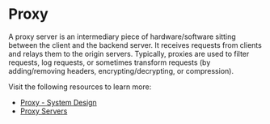 # Proxy

A proxy server is an intermediary piece of hardware/software sitting between the client and the backend server. It receives requests from clients and relays them to the origin servers. Typically, proxies are used to filter requests, log requests, or sometimes transform requests (by adding/removing headers, encrypting/decrypting, or compression).

Visit the following resources to learn more:

- [Proxy - System Design](https://dev.to/karanpratapsingh/system-design-the-complete-course-10fo#proxy)
- [Proxy Servers](http://road-maps.cn/guides/proxy-servers)
